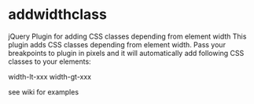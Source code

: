 # addwidthclass
jQuery Plugin for adding CSS classes depending from element width
This plugin adds CSS classes depending from element width.
Pass your breakpoints to plugin in pixels and it will automatically add following CSS classes to your elements: 

width-lt-xxx  width-gt-xxx

see wiki for examples
